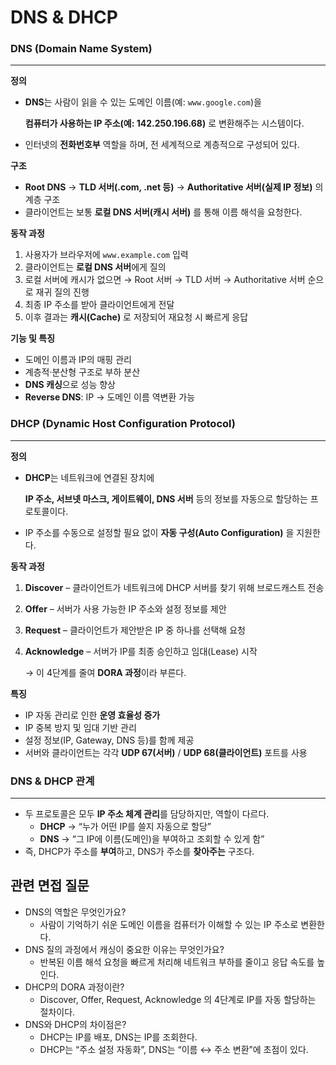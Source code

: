 # DNS & DHCP

### DNS (Domain Name System)

---

**정의**

- **DNS**는 사람이 읽을 수 있는 도메인 이름(예: `www.google.com`)을
    
    **컴퓨터가 사용하는 IP 주소(예: 142.250.196.68)** 로 변환해주는 시스템이다.
    
- 인터넷의 **전화번호부** 역할을 하며, 전 세계적으로 계층적으로 구성되어 있다.

**구조**

- **Root DNS** → **TLD 서버(.com, .net 등)** → **Authoritative 서버(실제 IP 정보)** 의 계층 구조
- 클라이언트는 보통 **로컬 DNS 서버(캐시 서버)** 를 통해 이름 해석을 요청한다.

**동작 과정**

1. 사용자가 브라우저에 `www.example.com` 입력
2. 클라이언트는 **로컬 DNS 서버**에게 질의
3. 로컬 서버에 캐시가 없으면
→ Root 서버 → TLD 서버 → Authoritative 서버 순으로 재귀 질의 진행
4. 최종 IP 주소를 받아 클라이언트에게 전달
5. 이후 결과는 **캐시(Cache)** 로 저장되어 재요청 시 빠르게 응답

**기능 및 특징**

- 도메인 이름과 IP의 매핑 관리
- 계층적·분산형 구조로 부하 분산
- **DNS 캐싱**으로 성능 향상
- **Reverse DNS**: IP → 도메인 이름 역변환 가능

### DHCP (Dynamic Host Configuration Protocol)

---

**정의**

- **DHCP**는 네트워크에 연결된 장치에
    
    **IP 주소, 서브넷 마스크, 게이트웨이, DNS 서버** 등의 정보를 자동으로 할당하는 프로토콜이다.
    
- IP 주소를 수동으로 설정할 필요 없이 **자동 구성(Auto Configuration)** 을 지원한다.

**동작 과정**

1. **Discover** – 클라이언트가 네트워크에 DHCP 서버를 찾기 위해 브로드캐스트 전송
2. **Offer** – 서버가 사용 가능한 IP 주소와 설정 정보를 제안
3. **Request** – 클라이언트가 제안받은 IP 중 하나를 선택해 요청
4. **Acknowledge** – 서버가 IP를 최종 승인하고 임대(Lease) 시작
    
    → 이 4단계를 줄여 **DORA 과정**이라 부른다.
    

**특징**

- IP 자동 관리로 인한 **운영 효율성 증가**
- IP 중복 방지 및 임대 기반 관리
- 설정 정보(IP, Gateway, DNS 등)를 함께 제공
- 서버와 클라이언트는 각각 **UDP 67(서버)** / **UDP 68(클라이언트)** 포트를 사용

### DNS & DHCP 관계

---

- 두 프로토콜은 모두 **IP 주소 체계 관리**를 담당하지만, 역할이 다르다.
    - **DHCP** → “누가 어떤 IP를 쓸지 자동으로 할당”
    - **DNS** → “그 IP에 이름(도메인)을 부여하고 조회할 수 있게 함”
- 즉, DHCP가 주소를 **부여**하고, DNS가 주소를 **찾아주는** 구조다.

## 관련 면접 질문

- DNS의 역할은 무엇인가요?
    - 사람이 기억하기 쉬운 도메인 이름을 컴퓨터가 이해할 수 있는 IP 주소로 변환한다.
- DNS 질의 과정에서 캐싱이 중요한 이유는 무엇인가요?
    - 반복된 이름 해석 요청을 빠르게 처리해 네트워크 부하를 줄이고 응답 속도를 높인다.
- DHCP의 DORA 과정이란?
    - Discover, Offer, Request, Acknowledge 의 4단계로 IP를 자동 할당하는 절차이다.
- DNS와 DHCP의 차이점은?
    - DHCP는 IP를 배포, DNS는 IP를 조회한다.
    - DHCP는 “주소 설정 자동화”, DNS는 “이름 ↔ 주소 변환”에 초점이 있다.